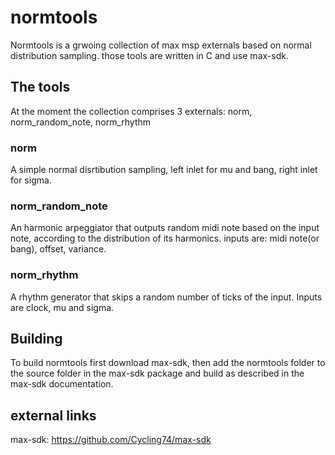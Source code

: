 # normtools

Normtools is a grwoing collection of max msp externals based on normal distribution sampling. those tools are written in C and use max-sdk.

## The tools
At the moment the collection comprises 3 externals: norm, norm_random_note, norm_rhythm

### norm
A simple normal disrtibution sampling, left inlet for mu and bang, right inlet for sigma.

### norm_random_note
An harmonic arpeggiator that outputs random midi note based on the input note, according to the distribution of its harmonics. inputs are: midi note(or bang), offset, variance.

### norm_rhythm
A rhythm generator that skips a random number of ticks of the input. Inputs are clock, mu and sigma. 

## Building
To build normtools first download max-sdk, then add the normtools folder to the source folder in the max-sdk package and build as described in the max-sdk documentation.

## external links
max-sdk: https://github.com/Cycling74/max-sdk

